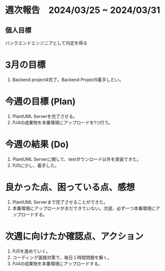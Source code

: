 # 週次報告　2024/03/25 ~ 2024/03/31

## 個人目標
バックエンドエンジニアとして内定を得る

# 3月の目標
1. Backend project4完了。Backend Project5着手したい。

# 今週の目標 (Plan)
1. PlantUML Serverを完了させる。
2. PJ4の成果物を本番環境にアップロードを1つ行う。

# 今週の結果 (Do)
1. PlantUML Serverに関して、textダウンロード以外を実装できた。
2. PJ5に少し、着手した。

# 良かった点、困っている点、感想
1. PlantUML Serverまで完了させることができた。
2. 本番環境にアップロードがまだできていない。次週、必ず一つ本番環境にアップロードする。
 
# 次週に向けたか確認点、アクション
1. PJ5を進めていく。
2. コーディング面接対策で、毎日１時間問題を解く。
3. PJ4の成果物を本番環境にアップロードする。
